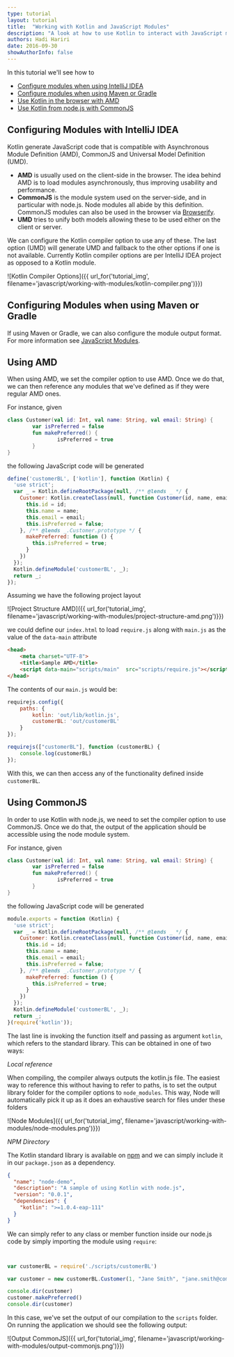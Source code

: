 ```yaml
---
type: tutorial
layout: tutorial
title:  "Working with Kotlin and JavaScript Modules"
description: "A look at how to use Kotlin to interact with JavaScript modules."
authors: Hadi Hariri 
date: 2016-09-30
showAuthorInfo: false
---
```



In this tutorial we'll see how to

* [Configure modules when using IntelliJ IDEA](#ConfiguringModulesWithIntelliJIDEA)
* [Configure modules when using Maven or Gradle](#ConfiguringModulesWithMavenOrGradle)
* [Use Kotlin in the browser with AMD](#UsingAMD)
* [Use Kotlin from node.js with CommonJS](#UsingCommonJS)



## Configuring Modules with IntelliJ IDEA

Kotlin generate JavaScript code that is compatible with Asynchronous Module Definition (AMD), CommonJS and Universal Model Definition (UMD). 

* **AMD** is usually used on the client-side in the browser. The idea behind AMD is to load modules asynchronously, thus improving usability and performance.
* **CommonJS** is the module system used on the server-side, and in particular with node.js. Node modules all abide by this definition. CommonJS modules can also be used in the browser via [Browserify](http://browserify.org/).
* **UMD** tries to unify both models allowing these to be used either on the client or server.

We can configure the Kotlin compiler option to use any of these. The last option (UMD) will generate UMD and fallback to the other options if one is not available.
Currently Kotlin compiler options are per IntelliJ IDEA project as opposed to a Kotlin module.
 
![Kotlin Compiler Options]({{ url_for('tutorial_img', filename='javascript/working-with-modules/kotlin-compiler.png')}})

## Configuring Modules when using Maven or Gradle

If using Maven or Gradle, we can also configure the module output format. For more information see [JavaScript Modules](http://kotlinlang.org/docs/reference/js-modules.html).

## Using AMD

When using AMD, we set the compiler option to use AMD. Once we do that, we can then reference any modules that we've defined as if they were regular AMD ones.

For instance, given
 
```kotlin
class Customer(val id: Int, val name: String, val email: String) {
        var isPreferred = false
        fun makePreferred() {
                isPreferred = true
        }
}
```
 
the following JavaScript code will be generated

```javascript
define('customerBL', ['kotlin'], function (Kotlin) {
  'use strict';
  var _ = Kotlin.defineRootPackage(null, /** @lends _ */ {
    Customer: Kotlin.createClass(null, function Customer(id, name, email) {
      this.id = id;
      this.name = name;
      this.email = email;
      this.isPreferred = false;
    }, /** @lends _.Customer.prototype */ {
      makePreferred: function () {
        this.isPreferred = true;
      }
    })
  });
  Kotlin.defineModule('customerBL', _);
  return _;
});
``` 

Assuming we have the following project layout

![Project Structure AMD]({{ url_for('tutorial_img', filename='javascript/working-with-modules/project-structure-amd.png')}})


we could define our `index.html` to load `require.js` along with `main.js` as the value of the `data-main` attribute

```html
<head>
    <meta charset="UTF-8">
    <title>Sample AMD</title>
    <script data-main="scripts/main"  src="scripts/require.js"></script>
</head>
```

The contents of our `main.js` would be:

```javascript
requirejs.config({
    paths: {
        kotlin: 'out/lib/kotlin.js',
        customerBL: 'out/customerBL'
    }
});

requirejs(["customerBL"], function (customerBL) {
    console.log(customerBL)
});
```

With this, we can then access any of the functionality defined inside `customerBL`.


## Using CommonJS

In order to use Kotlin with node.js, we need to set the compiler option to use CommonJS. Once we do that, the output of the application
should be accessible using the node module system. 

For instance, given 

```kotlin
class Customer(val id: Int, val name: String, val email: String) {
        var isPreferred = false
        fun makePreferred() {
                isPreferred = true
        }
}
```

the following JavaScript code will be generated

 
```javascript
module.exports = function (Kotlin) {
  'use strict';
  var _ = Kotlin.defineRootPackage(null, /** @lends _ */ {
    Customer: Kotlin.createClass(null, function Customer(id, name, email) {
      this.id = id;
      this.name = name;
      this.email = email;
      this.isPreferred = false;
    }, /** @lends _.Customer.prototype */ {
      makePreferred: function () {
        this.isPreferred = true;
      }
    })
  });
  Kotlin.defineModule('customerBL', _);
  return _;
}(require('kotlin'));

``` 

The last line is invoking the function itself and passing as argument `kotlin`, which refers to the standard library. This can be obtained in one of two ways:

*Local reference* 

When compiling, the compiler always outputs the kotlin.js file. The easiest way to reference this without having to refer to paths, is to set the output library folder for the compiler options 
to `node_modules`. This way, Node will automatically pick it up as it does an exhaustive search for files under these folders

![Node Modules]({{ url_for('tutorial_img', filename='javascript/working-with-modules/node-modules.png')}})

*NPM Directory*
 
The Kotlin standard library is available on [npm](https://www.npmjs.com/) and we can simply include it in our `package.json` as a dependency. 

```json
{
  "name": "node-demo",
  "description": "A sample of using Kotlin with node.js",
  "version": "0.0.1",
  "dependencies": {
    "kotlin": ">=1.0.4-eap-111"
  }
}
```


We can simply refer to any class or member function inside our node.js code by simply importing the module using `require`:

```javascript


var customerBL = require('./scripts/customerBL')

var customer = new customerBL.Customer(1, "Jane Smith", "jane.smith@company.com")

console.dir(customer)
customer.makePreferred()
console.dir(customer)
```

In this case, we've set the output of our compilation to the `scripts` folder. On running the application we should see the following output:

![Output CommonJS]({{ url_for('tutorial_img', filename='javascript/working-with-modules/output-commonjs.png')}})
